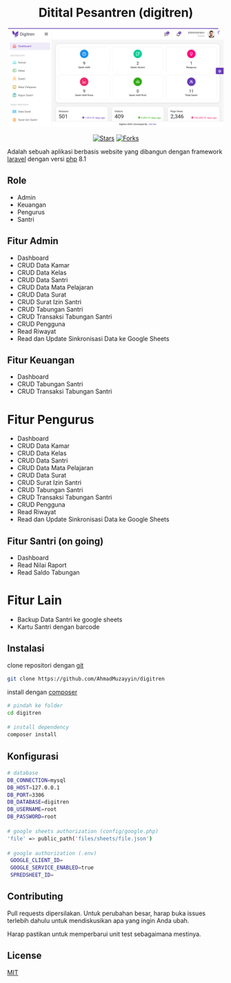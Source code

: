 <div align="center">
    
# **Ditital Pesantren (digitren)**

<img src="/public/img/Dashboard DIGITREN.png" width="500" alt="Img Dashboard" >

</div>
<p align="center">
<a href="https://github.com/AhmadMuzayyin/digitren/stargazers" target="_blank"><img src="https://img.shields.io/github/stars/AhmadMuzayyin/digitren" alt="Stars" /></a>
<a href="https://github.com/AhmadMuzayyin/digitren/network/members" target="_blank"><img src="https://img.shields.io/github/forks/AhmadMuzayyin/digitren" alt="Forks" /></a>
</p>

Adalah sebuah aplikasi berbasis website yang dibangun dengan framework [laravel](https://laravel.com) dengan versi [php](https://www.php.net/) 8.1
## Role
- Admin
- Keuangan
- Pengurus
- Santri

## Fitur Admin
- Dashboard
- CRUD Data Kamar
- CRUD Data Kelas
- CRUD Data Santri
- CRUD Data Mata Pelajaran
- CRUD Data Surat
- CRUD Surat Izin Santri
- CRUD Tabungan Santri
- CRUD Transaksi Tabungan Santri
- CRUD Pengguna
- Read Riwayat
- Read dan Update Sinkronisasi Data ke Google Sheets

## Fitur Keuangan
- Dashboard
- CRUD Tabungan Santri
- CRUD Transaksi Tabungan Santri

# Fitur Pengurus
- Dashboard
- CRUD Data Kamar
- CRUD Data Kelas
- CRUD Data Santri
- CRUD Data Mata Pelajaran
- CRUD Data Surat
- CRUD Surat Izin Santri
- CRUD Tabungan Santri
- CRUD Transaksi Tabungan Santri
- CRUD Pengguna
- Read Riwayat
- Read dan Update Sinkronisasi Data ke Google Sheets

## Fitur Santri (on going)
- Dashboard
- Read Nilai Raport
- Read Saldo Tabungan

# Fitur Lain
- Backup Data Santri ke google sheets
- Kartu Santri dengan barcode

## Instalasi

clone repositori dengan [git](https://git-scm.com/downloads)

```bash
git clone https://github.com/AhmadMuzayyin/digitren
```

install dengan [composer](https://getcomposer.org/)

```bash
# pindah ke folder
cd digitren

# install dependency
composer install
```
## Konfigurasi

```bash
# database
DB_CONNECTION=mysql
DB_HOST=127.0.0.1
DB_PORT=3306
DB_DATABASE=digitren
DB_USERNAME=root
DB_PASSWORD=root

# google sheets authorization (config/google.php)
'file' => public_path('files/sheets/file.json')

# google authorization (.env)
 GOOGLE_CLIENT_ID=
 GOOGLE_SERVICE_ENABLED=true
 SPREDSHEET_ID=
```

## Contributing
Pull requests dipersilakan. Untuk perubahan besar, harap buka issues terlebih dahulu untuk mendiskusikan apa yang ingin Anda ubah.

Harap pastikan untuk memperbarui unit test sebagaimana mestinya.

## License

[MIT](https://github.com/AhmadMuzayyin/digitren/blob/main/LICENSE)
